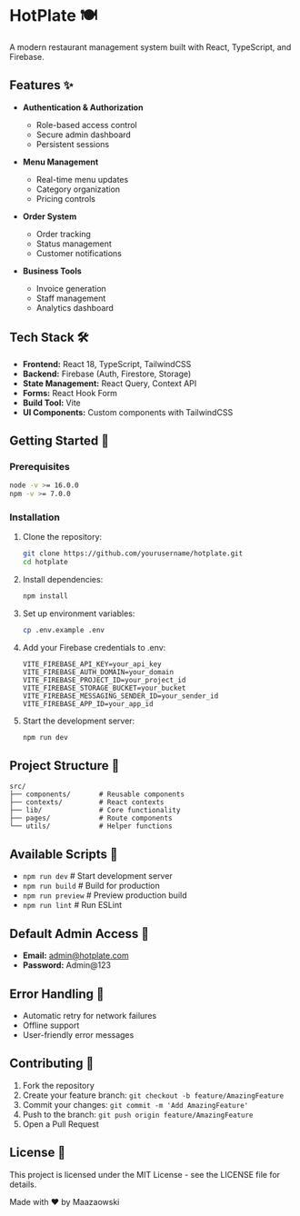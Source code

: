 # HotPlate 🍽️

A modern restaurant management system built with React, TypeScript, and Firebase.

## Features ✨

- **Authentication & Authorization**
  - Role-based access control
  - Secure admin dashboard
  - Persistent sessions

- **Menu Management**
  - Real-time menu updates
  - Category organization
  - Pricing controls

- **Order System**
  - Order tracking
  - Status management
  - Customer notifications

- **Business Tools**
  - Invoice generation
  - Staff management
  - Analytics dashboard

## Tech Stack 🛠️

- **Frontend:** React 18, TypeScript, TailwindCSS
- **Backend:** Firebase (Auth, Firestore, Storage)
- **State Management:** React Query, Context API
- **Forms:** React Hook Form
- **Build Tool:** Vite
- **UI Components:** Custom components with TailwindCSS

## Getting Started 🚀

### Prerequisites

```bash
node -v >= 16.0.0
npm -v >= 7.0.0
```

### Installation

1. Clone the repository:
   ```bash
   git clone https://github.com/yourusername/hotplate.git
   cd hotplate
   ```

2. Install dependencies:
   ```bash
   npm install
   ```

3. Set up environment variables:
   ```bash
   cp .env.example .env
   ```

4. Add your Firebase credentials to .env:
   ```env
   VITE_FIREBASE_API_KEY=your_api_key
   VITE_FIREBASE_AUTH_DOMAIN=your_domain
   VITE_FIREBASE_PROJECT_ID=your_project_id
   VITE_FIREBASE_STORAGE_BUCKET=your_bucket
   VITE_FIREBASE_MESSAGING_SENDER_ID=your_sender_id
   VITE_FIREBASE_APP_ID=your_app_id
   ```

5. Start the development server:
   ```bash
   npm run dev
   ```

## Project Structure 📁
```plaintext
src/
├── components/       # Reusable components
├── contexts/         # React contexts
├── lib/              # Core functionality
├── pages/            # Route components
└── utils/            # Helper functions
```

## Available Scripts 📝

- `npm run dev`      # Start development server
- `npm run build`    # Build for production
- `npm run preview`  # Preview production build
- `npm run lint`     # Run ESLint

## Default Admin Access 🔑

- **Email:** admin@hotplate.com
- **Password:** Admin@123

## Error Handling 🔧

- Automatic retry for network failures
- Offline support
- User-friendly error messages

## Contributing 🤝

1. Fork the repository
2. Create your feature branch: `git checkout -b feature/AmazingFeature`
3. Commit your changes: `git commit -m 'Add AmazingFeature'`
4. Push to the branch: `git push origin feature/AmazingFeature`
5. Open a Pull Request

## License 📄

This project is licensed under the MIT License - see the LICENSE file for details.

Made with ❤️ by Maazaowski
